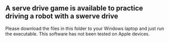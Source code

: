## A serve drive game is available to practice driving a robot with a swerve drive

Please download the files in this folder to your Windows laptop and just run the executable. This software has not been tested on Apple devices. 
